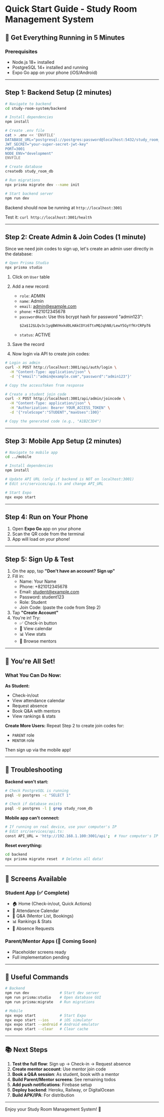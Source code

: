 # Quick Start Guide - Study Room Management System

## 🚀 Get Everything Running in 5 Minutes

### Prerequisites
- Node.js 18+ installed
- PostgreSQL 14+ installed and running
- Expo Go app on your phone (iOS/Android)

---

## Step 1: Backend Setup (2 minutes)

```bash
# Navigate to backend
cd study-room-system/backend

# Install dependencies
npm install

# Create .env file
cat > .env << 'ENVFILE'
DATABASE_URL="postgresql://postgres:password@localhost:5432/study_room_db?schema=public"
JWT_SECRET="your-super-secret-jwt-key"
PORT=3001
NODE_ENV="development"
ENVFILE

# Create database
createdb study_room_db

# Run migrations
npx prisma migrate dev --name init

# Start backend server
npm run dev
```

Backend should now be running at `http://localhost:3001`

Test it: `curl http://localhost:3001/health`

---

## Step 2: Create Admin & Join Codes (1 minute)

Since we need join codes to sign up, let's create an admin user directly in the database:

```bash
# Open Prisma Studio
npx prisma studio
```

1. Click on `User` table
2. Add a new record:
   - `role`: ADMIN
   - `name`: Admin
   - `email`: admin@example.com
   - `phone`: +821012345678
   - `passwordHash`: Use this bcrypt hash for password "admin123":
     ```
     $2a$12$LQv3c1yqBWVHxkd0LHAkCOYz6TtxMQJqhN8/LewY5GyYfKrCRPpT6
     ```
   - `status`: ACTIVE

3. Save the record

4. Now login via API to create join codes:

```bash
# Login as admin
curl -X POST http://localhost:3001/api/auth/login \
  -H "Content-Type: application/json" \
  -d '{"email":"admin@example.com","password":"admin123"}'

# Copy the accessToken from response

# Create a student join code
curl -X POST http://localhost:3001/api/admin/joincode \
  -H "Content-Type: application/json" \
  -H "Authorization: Bearer YOUR_ACCESS_TOKEN" \
  -d '{"roleScope":"STUDENT","maxUses":100}'

# Copy the generated code (e.g., "A1B2C3D4")
```

---

## Step 3: Mobile App Setup (2 minutes)

```bash
# Navigate to mobile app
cd ../mobile

# Install dependencies
npm install

# Update API URL (only if backend is NOT on localhost:3001)
# Edit src/services/api.ts and change API_URL

# Start Expo
npx expo start
```

---

## Step 4: Run on Your Phone

1. Open **Expo Go** app on your phone
2. Scan the QR code from the terminal
3. App will load on your phone!

---

## Step 5: Sign Up & Test

1. On the app, tap **"Don't have an account? Sign up"**
2. Fill in:
   - Name: Your Name
   - Phone: +821012345678
   - Email: student@example.com
   - Password: student123
   - Role: Student
   - Join Code: (paste the code from Step 2)
3. Tap **"Create Account"**
4. You're in! Try:
   - ✅ Check-in button
   - 📅 View calendar
   - 📊 View stats
   - 💬 Browse mentors

---

## 🎉 You're All Set!

### What You Can Do Now:

**As Student:**
- Check-in/out
- View attendance calendar
- Request absence
- Book Q&A with mentors
- View rankings & stats

**Create More Users:**
Repeat Step 2 to create join codes for:
- `PARENT` role
- `MENTOR` role

Then sign up via the mobile app!

---

## 🐛 Troubleshooting

**Backend won't start:**
```bash
# Check PostgreSQL is running
psql -U postgres -c "SELECT 1"

# Check if database exists
psql -U postgres -l | grep study_room_db
```

**Mobile app can't connect:**
```bash
# If running on real device, use your computer's IP
# Edit src/services/api.ts:
const API_URL = 'http://192.168.1.100:3001/api';  # Your computer's IP
```

**Reset everything:**
```bash
cd backend
npx prisma migrate reset  # Deletes all data!
```

---

## 📱 Screens Available

### Student App (✅ Complete)
- 🏠 Home (Check-in/out, Quick Actions)
- 📅 Attendance Calendar
- 💬 Q&A (Mentor List, Bookings)
- 📊 Rankings & Stats
- 🚫 Absence Requests

### Parent/Mentor Apps (🚧 Coming Soon)
- Placeholder screens ready
- Full implementation pending

---

## 🔧 Useful Commands

```bash
# Backend
npm run dev              # Start dev server
npm run prisma:studio    # Open database GUI
npm run prisma:migrate   # Run migrations

# Mobile
npx expo start           # Start Expo
npx expo start --ios     # iOS simulator
npx expo start --android # Android emulator
npx expo start --clear   # Clear cache
```

---

## 📚 Next Steps

1. **Test the full flow**: Sign up → Check-in → Request absence
2. **Create mentor account**: Use mentor join code
3. **Book a Q&A session**: As student, book with a mentor
4. **Build Parent/Mentor screens**: See remaining todos
5. **Add push notifications**: Firebase setup
6. **Deploy backend**: Heroku, Railway, or DigitalOcean
7. **Build APK/IPA**: For distribution

---

Enjoy your Study Room Management System! 🚀
